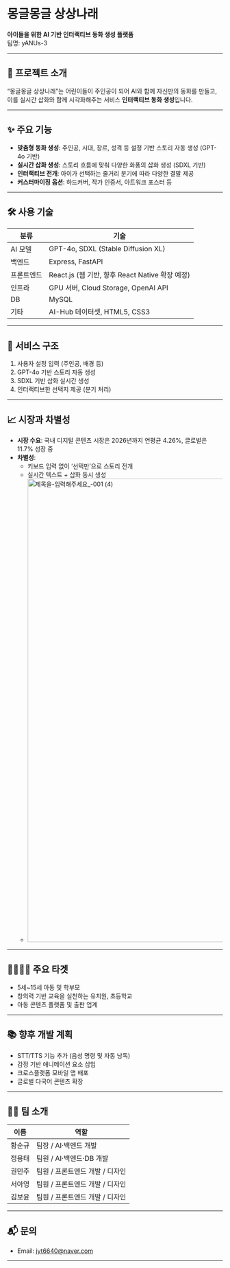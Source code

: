# 몽글몽글 상상나래

**아이들을 위한 AI 기반 인터랙티브 동화 생성 플랫폼**  
팀명: yANUs-3

---

## 🧸 프로젝트 소개

“몽글몽글 상상나래”는 어린이들이 주인공이 되어 AI와 함께 자신만의 동화를 만들고, 이를 실시간 삽화와 함께 시각화해주는 서비스 **인터랙티브 동화 생성**입니다.

---

## ✨ 주요 기능

- **맞춤형 동화 생성**: 주인공, 시대, 장르, 성격 등 설정 기반 스토리 자동 생성 (GPT-4o 기반)
- **실시간 삽화 생성**: 스토리 흐름에 맞춰 다양한 화풍의 삽화 생성 (SDXL 기반)
- **인터랙티브 전개**: 아이가 선택하는 줄거리 분기에 따라 다양한 결말 제공
- **커스터마이징 옵션**: 하드커버, 작가 인증서, 아트워크 포스터 등

---

## 🛠️ 사용 기술

| 분류 | 기술 |
|------|------|
| AI 모델 | GPT-4o, SDXL (Stable Diffusion XL) |
| 백엔드 | Express, FastAPI |
| 프론트엔드 | React.js (웹 기반, 향후 React Native 확장 예정) |
| 인프라 | GPU 서버, Cloud Storage, OpenAI API |
| DB | MySQL |
| 기타 | AI-Hub 데이터셋, HTML5, CSS3 |

---

## 🚀 서비스 구조

1. 사용자 설정 입력 (주인공, 배경 등)
2. GPT-4o 기반 스토리 자동 생성
3. SDXL 기반 삽화 실시간 생성
4. 인터랙티브한 선택지 제공 (분기 처리)

---

## 📈 시장과 차별성

- **시장 수요**: 국내 디지털 콘텐츠 시장은 2026년까지 연평균 4.26%, 글로벌은 11.7% 성장 중
- **차별성**:
  - 키보드 입력 없이 ‘선택만’으로 스토리 전개
  - 실시간 텍스트 + 삽화 동시 생성
  - <img width="1920" height="1080" alt="제목을-입력해주세요_-001 (4)" src="https://github.com/user-attachments/assets/9844c5eb-dad7-4045-8024-30e7d9e4a217" />


---

## 👨‍👩‍👧‍👦 주요 타겟

- 5세~15세 아동 및 학부모
- 창의력 기반 교육을 실천하는 유치원, 초등학교
- 아동 콘텐츠 플랫폼 및 출판 업계

---

## 📚 향후 개발 계획

- STT/TTS 기능 추가 (음성 명령 및 자동 낭독)
- 감정 기반 애니메이션 요소 삽입
- 크로스플랫폼 모바일 앱 배포
- 글로벌 다국어 콘텐츠 확장

---

## 👨‍💻 팀 소개

| 이름 | 역할 |
|------|------|
| 황순규 | 팀장 / AI·백엔드 개발 |
| 정용태 | 팀원 / AI·백엔드·DB 개발 |
| 권민주 | 팀원 / 프론트엔드 개발 / 디자인 |
| 서아영 | 팀원 / 프론트엔드 개발 / 디자인 |
| 김보윤 | 팀원 / 프론트엔드 개발 / 디자인 |

---

## 📬 문의

- Email: jyt6640@naver.com

---
